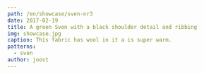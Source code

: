 ```yaml
---
path: /en/showcase/sven-nr3
date: 2017-02-19
title: A green Sven with a black shoulder detail and ribbing
img: showcase.jpg
caption: This fabric has wool in it a is super warm.
patterns:
  - sven
author: joost
---
```


